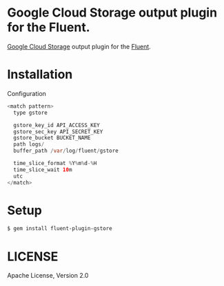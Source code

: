 

Google Cloud Storage output plugin for the Fluent.
====================================================

[Google Cloud Storage](http://cloud.google.com/products/cloud-storage.html) output plugin for the [Fluent](http://fluentd.org/).


Installation
==============

Configuration

```java
<match pattern>
  type gstore

  gstore_key_id API_ACCESS_KEY
  gstore_sec_key API_SECRET_KEY
  gstore_bucket BUCKET_NAME
  path logs/
  buffer_path /var/log/fluent/gstore

  time_slice_format %Y%m%d-%H
  time_slice_wait 10m
  utc
</match>
```


Setup
=====

```bash
$ gem install fluent-plugin-gstore
```


LICENSE
========

Apache License, Version 2.0
